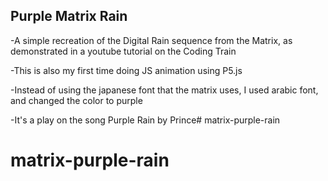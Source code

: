 ## Purple Matrix Rain

-A simple recreation of the Digital Rain sequence from the Matrix, as demonstrated in a youtube tutorial on the Coding Train

-This is also my first time doing JS animation using P5.js

-Instead of using the japanese font that the matrix uses, I used arabic font, and changed the color to purple

-It's a play on the song Purple Rain by Prince# matrix-purple-rain
# matrix-purple-rain
